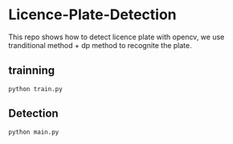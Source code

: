 # Licence-Plate-Detection
This repo shows how to detect licence plate with opencv, we use tranditional method + dp method to recognite the plate.
## trainning
```shell
python train.py
```
## Detection
```shell
python main.py
```
